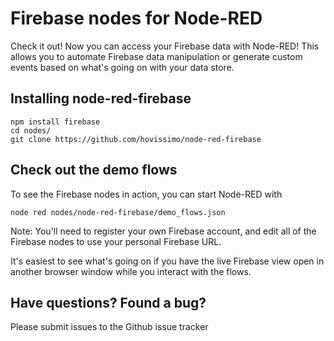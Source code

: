 # Firebase nodes for Node-RED

Check it out! Now you can access your Firebase data with Node-RED!
This allows you to automate Firebase data manipulation or generate custom events based on what's going on with your data store.

Installing node-red-firebase
----------------------------

    npm install firebase
    cd nodes/
    git clone https://github.com/hovissimo/node-red-firebase

Check out the demo flows
-----------------------
To see the Firebase nodes in action, you can start Node-RED with

    node red nodes/node-red-firebase/demo_flows.json
    

Note: You'll need to register your own Firebase account, and edit all of the Firebase nodes to use your personal Firebase URL.

It's easiest to see what's going on if you have the live Firebase view open in another browser window while you interact with the flows.

Have questions?  Found a bug?
-----------------------------
Please submit issues to the Github issue tracker
